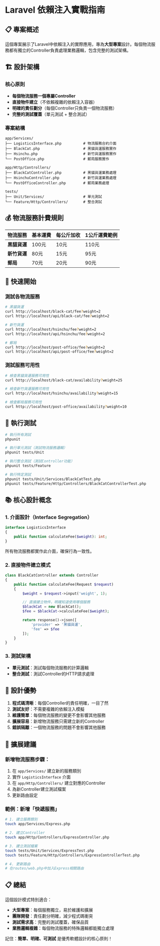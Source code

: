 # Laravel 依賴注入實戰指南

## 📋 專案概述

這個專案展示了Laravel中依賴注入的實際應用，專為**大型專案**設計。每個物流服務都有獨立的Controller負責處理業務邏輯，包含完整的測試架構。

## 🏗️ 設計架構

### 核心原則
- **每個物流服務一個專屬Controller**
- **直接物件建立**（不依賴複雜的依賴注入容器）
- **明確的責任劃分**（每個Controller只負責一個物流服務）
- **完整的測試覆蓋**（單元測試 + 整合測試）

### 專案結構
```
app/Services/
├── LogisticsInterface.php          # 物流服務合約介面
├── BlackCat.php                    # 黑貓貨運服務實作
├── Hsinchu.php                     # 新竹貨運服務實作
└── PostOffice.php                  # 郵局服務實作

app/Http/Controllers/
├── BlackCatController.php          # 黑貓貨運業務處理
├── HsinchuController.php           # 新竹貨運業務處理
└── PostOfficeController.php        # 郵局業務處理

tests/
├── Unit/Services/                  # 單元測試
└── Feature/Http/Controllers/       # 整合測試
```

## 💰 物流服務計費規則

| 物流服務 | 基本運費 | 每公斤加收 | 1公斤運費範例 |
|---------|---------|-----------|--------------|
| **黑貓貨運** | 100元 | 10元 | 110元 |
| **新竹貨運** | 80元 | 15元 | 95元 |
| **郵局** | 70元 | 20元 | 90元 |

## 🚀 快速開始

### 測試各物流服務

```bash
# 黑貓貨運
curl http://localhost/black-cat/fee?weight=2
curl http://localhost/api/black-cat/fee?weight=2

# 新竹貨運
curl http://localhost/hsinchu/fee?weight=2
curl http://localhost/api/hsinchu/fee?weight=2

# 郵局
curl http://localhost/post-office/fee?weight=2
curl http://localhost/api/post-office/fee?weight=2
```

### 測試服務可用性
```bash
# 檢查黑貓貨運服務可用性
curl http://localhost/black-cat/availability?weight=25

# 檢查新竹貨運服務可用性
curl http://localhost/hsinchu/availability?weight=15

# 檢查郵局服務可用性
curl http://localhost/post-office/availability?weight=10
```

## 🧪 執行測試

```bash
# 執行所有測試
phpunit

# 執行單元測試（測試物流服務邏輯）
phpunit tests/Unit

# 執行整合測試（測試Controller功能）
phpunit tests/Feature

# 執行特定測試
phpunit tests/Unit/Services/BlackCatTest.php
phpunit tests/Feature/Http/Controllers/BlackCatControllerTest.php
```

## 📚 核心設計概念

### 1. 介面設計（Interface Segregation）
```php
interface LogisticsInterface
{
    public function calculateFee($weight): int;
}
```
所有物流服務都實作此介面，確保行為一致性。

### 2. 直接物件建立模式
```php
class BlackCatController extends Controller
{
    public function calculateFee(Request $request)
    {
        $weight = $request->input('weight', 1);

        // 直接建立物件，明確知道使用哪個服務
        $blackCat = new BlackCat();
        $fee = $blackCat->calculateFee($weight);

        return response()->json([
            'provider' => '黑貓貨運',
            'fee' => $fee
        ]);
    }
}
```

### 3. 測試架構
- **單元測試**：測試每個物流服務的計算邏輯
- **整合測試**：測試Controller的HTTP請求處理

## 🎯 設計優勢

1. **程式碼清晰**：每個Controller的責任明確，一目了然
2. **測試友好**：不需要複雜的依賴注入模擬
3. **維護簡單**：每個物流服務的變更不會影響其他服務
4. **擴展容易**：新增物流服務只需建立新的Controller
5. **錯誤隔離**：一個物流服務的問題不會影響其他服務

## 🔧 擴展建議

### 新增物流服務步驟：
1. 在 `app/Services/` 建立新的服務類別
2. 實作 `LogisticsInterface` 介面
3. 在 `app/Http/Controllers/` 建立對應的Controller
4. 為新Controller建立測試檔案
5. 更新路由設定

### 範例：新增「快遞服務」
```bash
# 1. 建立服務類別
touch app/Services/Express.php

# 2. 建立Controller
touch app/Http/Controllers/ExpressController.php

# 3. 建立測試檔案
touch tests/Unit/Services/ExpressTest.php
touch tests/Feature/Http/Controllers/ExpressControllerTest.php

# 4. 更新路由
# 在routes/web.php中加入Express相關路由
```

## 📋 總結

這個設計模式特別適合：
- **大型專案**：每個服務獨立，易於維護和擴展
- **團隊開發**：責任劃分明確，減少程式碼衝突
- **測試需求高**：完整的測試覆蓋，確保品質
- **業務邏輯複雜**：每個物流服務的特殊邏輯都能獨立處理

記住：**簡單、明確、可測試** 是優秀軟體設計的核心原則！

